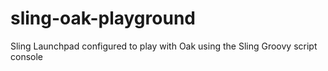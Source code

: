 # sling-oak-playground
Sling Launchpad configured to play with Oak using the Sling Groovy script console
